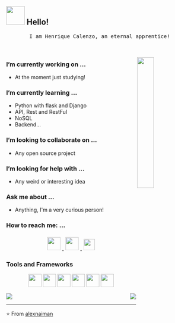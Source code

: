## <img src="https://raw.githubusercontent.com/alexnaiman/alexnaiman/master/resources/welcomeglitch.gif" width="50px" /> Hello!

<p align="center" >
  <samp>
    I am Henrique Calenzo, an eternal apprentice!
  </samp>
  <br/>
  <br/>
  <br/>
</p>

<img src="https://media.tenor.com/images/df8c44a1d20ab367fdcb21880985fd33/tenor.gif" align="right"  width="30%"/>

### I’m currently working on ...
- At the moment just studying!
### I’m currently learning ...
- Python with flask and Django
- API, Rest and RestFul
- NoSQL
- Backend...
### I’m looking to collaborate on ...
- Any open source project

### I’m looking for help with ...
- Any weird or interesting idea

### Ask me about ...
- Anything, I'm a very curious person!
### How to reach me: ...
<p align="center">
  <a href="https://www.instagram.com/henrique.calenzo/">
    <img src="https://raw.githubusercontent.com/alexnaiman/alexnaiman/master/resources/instagram.webp" height="35px" style="margin: 5px;" />
  </a>
  <a href="https://www.linkedin.com/in/henriquecalenzo/">
    <img src="https://raw.githubusercontent.com/alexnaiman/alexnaiman/master/resources/linkedin.webp" height="35px" style="margin: 5px;" />
  </a>
  <a href="mailto:calenzodevs@gmail.com">
    <img src="https://raw.githubusercontent.com/alexnaiman/alexnaiman/master/resources/gmail.png" height="30px" style="margin: 5px;" />
  </a>
</p>

### Tools and Frameworks
<p align="center">
      <img src="https://raw.githubusercontent.com/alexnaiman/alexnaiman/master/resources/dev/css3.svg" height="35px" style="vertical-align:top margin:6px 4px" />
        <img src="https://raw.githubusercontent.com/alexnaiman/alexnaiman/master/resources/dev/html.svg" height="35px" style="vertical-align:top margin:6px 4px" />
          <img src="https://raw.githubusercontent.com/alexnaiman/alexnaiman/master/resources/dev/js.svg" height="35px" style="vertical-align:top margin:6px 4px" />
             <img src="https://raw.githubusercontent.com/alexnaiman/alexnaiman/master/resources/dev/python.svg" height="35px" style="vertical-align:top margin:6px 4px" />
             <img src="https://raw.githubusercontent.com/alexnaiman/alexnaiman/master/resources/dev/unity.svg" height="35px" style="vertical-align:top margin:6px 4px"/>
             <img src="https://raw.githubusercontent.com/alexnaiman/alexnaiman/master/resources/dev/visualstudio_code.svg" height="35px" style="vertical-align:top margin:6px 4px"/>
             
</p>

<p align="right">
<img align="left" src="https://github-readme-stats.vercel.app/api?username=henriquecalenzoo&theme=tokyonight&show_icons=true" />

<img  float="right" src="https://github-readme-stats.vercel.app/api/top-langs/?username=henriquecalenzoo&theme=tokyonight&show_icons=true" />

</p>

---
⭐️ From [alexnaiman](https://github.com/alexnaiman)

